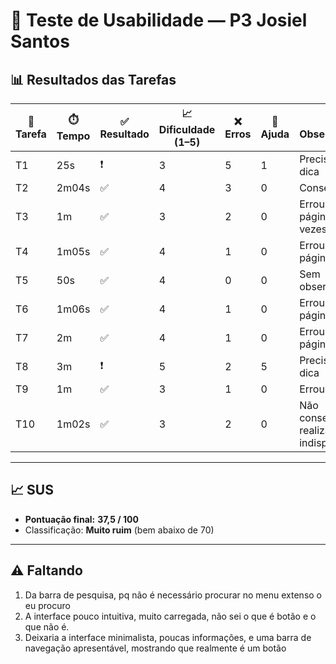 # 👤 Teste de Usabilidade — P3 Josiel Santos

## 📊 Resultados das Tarefas
| 📝 Tarefa | ⏱️ Tempo | ✅ Resultado | 📈 Dificuldade (1–5) | ❌ Erros | 🙋 Ajuda | 🔎 Observações |
|-----------|----------|--------------|----------------------|----------|----------|----------------|
| T1 | 25s   | ❗ | 3 | 5 | 1 | Precisou de dica |
| T2 | 2m04s | ✅ | 4 | 3 | 0 | Conseguiu |
| T3 | 1m    | ✅ | 3 | 2 | 0 | Errou a página 2 vezes |
| T4 | 1m05s | ✅ | 4 | 1 | 0 | Errou a página 1 vez |
| T5 | 50s   | ✅ | 4 | 0 | 0 | Sem observações |
| T6 | 1m06s | ✅ | 4 | 1 | 0 | Errou a página 1 vez |
| T7 | 2m    | ✅ | 4 | 1 | 0 | Errou a página 1 vez |
| T8 | 3m    | ❗ | 5 | 2 | 5 | Precisou de dica |
| T9 | 1m    | ✅ | 3 | 1 | 0 | Errou página |
| T10| 1m02s | ✅ | 3 | 2 | 0 | Não conseguiu realizar pois indisponível |

---

## 📈 SUS
- **Pontuação final:** **37,5 / 100**  
- Classificação: **Muito ruim** (bem abaixo de 70)

---

## ⚠️ Faltando
1. Da barra de pesquisa, pq não é necessário procurar no menu extenso o eu procuro 
2. A interface pouco intuitiva, muito carregada, não sei o que é botão e o que não é.
3. Deixaria a interface minimalista, poucas informações, e uma barra de navegação apresentável, mostrando que realmente é um botão
